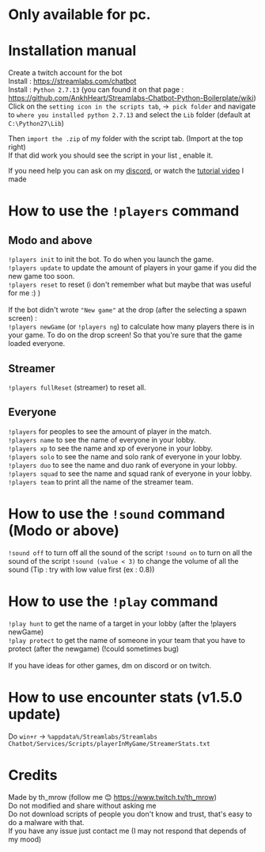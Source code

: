 # **Only available for pc.**
# Installation manual

Create a twitch account for the bot<br />
Install : https://streamlabs.com/chatbot<br />
Install : `Python 2.7.13` (you can found it on that page : https://github.com/AnkhHeart/Streamlabs-Chatbot-Python-Boilerplate/wiki)<br />
Click on the `setting icon in the scripts tab`, ->` pick folder` and navigate to `where you installed python 2.7.13` and select the `Lib` folder (default at `C:\Python27\Lib`)<br />
 
 
Then `import the .zip` of my folder with the script tab. (Import at the top right)<br />
If that did work you should see the script in your list , enable it.<br />
 
If you need help you can ask on my [discord](https://discord.gg/NCHEraagAB), or watch the [tutorial video](https://youtu.be/YoXAVS30B8Q) I made

# How to use the `!players` command<br />

## Modo and above
`!players init` to init the bot. To do when you launch the game.<br />
`!players update` to update the amount of players in your game if you did the new game too soon.<br />
`!players reset` to reset (i don't remember what but maybe that was useful for me :) )<br /><br />
If the bot didn't wrote `"New game"` at the drop (after the selecting a spawn screen) : <br />
`!players newGame` (or `!players ng`) to calculate how many players there is in your game. To do on the drop screen! So that you're sure that the game loaded everyone.<br />

## Streamer
`!players fullReset` (streamer) to reset all. <br />

## Everyone
`!players` for peoples to see the amount of player in the match.<br />
`!players name` to see the name of everyone in your lobby.<br />
`!players xp` to see the name and xp of everyone in your lobby.<br />
`!players solo` to see the name and solo rank of everyone in your lobby.<br />
`!players duo` to see the name and duo rank of everyone in your lobby.<br />
`!players squad` to see the name and squad rank of everyone in your lobby.<br />
`!players team` to print all the name of the streamer team.<br />

# How to use the `!sound` command (Modo or above) <br />
`!sound off` to turn off all the sound of the script
`!sound on` to turn on all the sound of the script
`!sound (value < 3)` to change the volume of all the sound (Tip : try with low value first (ex : 0.8))

# How to use the `!play` command<br />
`!play hunt` to get the name of a target in your lobby (after the !players newGame)<br />
`!play protect` to get the name of someone in your team that you have to protect (after the newgame) (!could sometimes bug)<br />
<br />
If you have ideas for other games, dm on discord or on twitch.<br />

# How to use encounter stats (v1.5.0 update)<br />
Do `win+r` -> `%appdata%/Streamlabs/Streamlabs Chatbot/Services/Scripts/playerInMyGame/StreamerStats.txt`

# Credits <br />
Made by th_mrow (follow me 😊 https://www.twitch.tv/th_mrow)<br />
Do not modified and share without asking me<br />
Do not download scripts of people you don't know and trust, that's easy to do a malware with that.<br />
If you have any issue just contact me (I may not respond that depends of my mood)<br />
